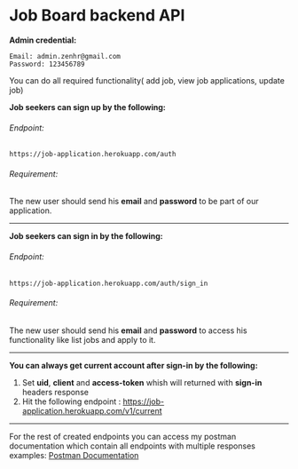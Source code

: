 # **Job Board backend API**

**Admin credential:**

    Email: admin.zenhr@gmail.com
    Password: 123456789

You can do all required functionality( add job, view job applications, update job)  

**Job seekers can sign up by the following:**

###### Endpoint:

    https://job-application.herokuapp.com/auth

######   Requirement:

   The new user should send his **email** and **password** to be part of our application.


------------



**Job seekers can sign in by the following:**

###### Endpoint:

    https://job-application.herokuapp.com/auth/sign_in

###### Requirement:

   The new user should send his **email** and **password** to access his functionality like list jobs and apply to it.


------------



**You can always get current account after sign-in by the following:**

 1.   Set **uid**, **client** and **access-token** whish will returned with **sign-in** headers response
 2.   Hit the following endpoint : https://job-application.herokuapp.com/v1/current


------------



For the rest of created endpoints you can access my postman documentation which contain all endpoints with multiple responses examples: [Postman Documentation ](https://documenter.getpostman.com/view/11123143/2s8ZDSbk2E "Postman Documentation ")

